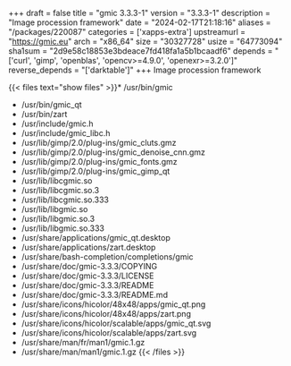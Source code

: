+++
draft = false
title = "gmic 3.3.3-1"
version = "3.3.3-1"
description = "Image procession framework"
date = "2024-02-17T21:18:16"
aliases = "/packages/220087"
categories = ['xapps-extra']
upstreamurl = "https://gmic.eu"
arch = "x86_64"
size = "30327728"
usize = "64773094"
sha1sum = "2d9e58c18853e3bdeace7fd418fa1a5b1bcaadf6"
depends = "['curl', 'gimp', 'openblas', 'opencv>=4.9.0', 'openexr>=3.2.0']"
reverse_depends = "['darktable']"
+++
Image procession framework

{{< files text="show files" >}}* /usr/bin/gmic
* /usr/bin/gmic_qt
* /usr/bin/zart
* /usr/include/gmic.h
* /usr/include/gmic_libc.h
* /usr/lib/gimp/2.0/plug-ins/gmic_cluts.gmz
* /usr/lib/gimp/2.0/plug-ins/gmic_denoise_cnn.gmz
* /usr/lib/gimp/2.0/plug-ins/gmic_fonts.gmz
* /usr/lib/gimp/2.0/plug-ins/gmic_gimp_qt
* /usr/lib/libcgmic.so
* /usr/lib/libcgmic.so.3
* /usr/lib/libcgmic.so.333
* /usr/lib/libgmic.so
* /usr/lib/libgmic.so.3
* /usr/lib/libgmic.so.333
* /usr/share/applications/gmic_qt.desktop
* /usr/share/applications/zart.desktop
* /usr/share/bash-completion/completions/gmic
* /usr/share/doc/gmic-3.3.3/COPYING
* /usr/share/doc/gmic-3.3.3/LICENSE
* /usr/share/doc/gmic-3.3.3/README
* /usr/share/doc/gmic-3.3.3/README.md
* /usr/share/icons/hicolor/48x48/apps/gmic_qt.png
* /usr/share/icons/hicolor/48x48/apps/zart.png
* /usr/share/icons/hicolor/scalable/apps/gmic_qt.svg
* /usr/share/icons/hicolor/scalable/apps/zart.svg
* /usr/share/man/fr/man1/gmic.1.gz
* /usr/share/man/man1/gmic.1.gz
{{< /files >}}